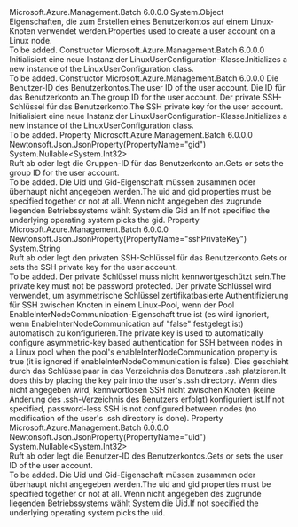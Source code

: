 <Type Name="LinuxUserConfiguration" FullName="Microsoft.Azure.Management.Batch.Models.LinuxUserConfiguration">
  <TypeSignature Language="C#" Value="public class LinuxUserConfiguration" />
  <TypeSignature Language="ILAsm" Value=".class public auto ansi beforefieldinit LinuxUserConfiguration extends System.Object" />
  <TypeSignature Language="DocId" Value="T:Microsoft.Azure.Management.Batch.Models.LinuxUserConfiguration" />
  <TypeSignature Language="VB.NET" Value="Public Class LinuxUserConfiguration" />
  <TypeSignature Language="F#" Value="type LinuxUserConfiguration = class" />
  <AssemblyInfo>
    <AssemblyName>Microsoft.Azure.Management.Batch</AssemblyName>
    <AssemblyVersion>6.0.0.0</AssemblyVersion>
  </AssemblyInfo>
  <Base>
    <BaseTypeName>System.Object</BaseTypeName>
  </Base>
  <Interfaces />
  <Docs>
    <summary>
            <span data-ttu-id="422dc-101">Eigenschaften, die zum Erstellen eines Benutzerkontos auf einem Linux-Knoten verwendet werden.</span><span class="sxs-lookup"><span data-stu-id="422dc-101">Properties used to create a user account on a Linux node.</span></span>
            </summary>
    <remarks>To be added.</remarks>
  </Docs>
  <Members>
    <Member MemberName=".ctor">
      <MemberSignature Language="C#" Value="public LinuxUserConfiguration ();" />
      <MemberSignature Language="ILAsm" Value=".method public hidebysig specialname rtspecialname instance void .ctor() cil managed" />
      <MemberSignature Language="DocId" Value="M:Microsoft.Azure.Management.Batch.Models.LinuxUserConfiguration.#ctor" />
      <MemberSignature Language="VB.NET" Value="Public Sub New ()" />
      <MemberType>Constructor</MemberType>
      <AssemblyInfo>
        <AssemblyName>Microsoft.Azure.Management.Batch</AssemblyName>
        <AssemblyVersion>6.0.0.0</AssemblyVersion>
      </AssemblyInfo>
      <Parameters />
      <Docs>
        <summary>
            <span data-ttu-id="422dc-102">Initialisiert eine neue Instanz der LinuxUserConfiguration-Klasse.</span><span class="sxs-lookup"><span data-stu-id="422dc-102">Initializes a new instance of the LinuxUserConfiguration class.</span></span>
            </summary>
        <remarks>To be added.</remarks>
      </Docs>
    </Member>
    <Member MemberName=".ctor">
      <MemberSignature Language="C#" Value="public LinuxUserConfiguration (Nullable&lt;int&gt; uid = null, Nullable&lt;int&gt; gid = null, string sshPrivateKey = null);" />
      <MemberSignature Language="ILAsm" Value=".method public hidebysig specialname rtspecialname instance void .ctor(valuetype System.Nullable`1&lt;int32&gt; uid, valuetype System.Nullable`1&lt;int32&gt; gid, string sshPrivateKey) cil managed" />
      <MemberSignature Language="DocId" Value="M:Microsoft.Azure.Management.Batch.Models.LinuxUserConfiguration.#ctor(System.Nullable{System.Int32},System.Nullable{System.Int32},System.String)" />
      <MemberSignature Language="VB.NET" Value="Public Sub New (Optional uid As Nullable(Of Integer) = null, Optional gid As Nullable(Of Integer) = null, Optional sshPrivateKey As String = null)" />
      <MemberSignature Language="F#" Value="new Microsoft.Azure.Management.Batch.Models.LinuxUserConfiguration : Nullable&lt;int&gt; * Nullable&lt;int&gt; * string -&gt; Microsoft.Azure.Management.Batch.Models.LinuxUserConfiguration" Usage="new Microsoft.Azure.Management.Batch.Models.LinuxUserConfiguration (uid, gid, sshPrivateKey)" />
      <MemberType>Constructor</MemberType>
      <AssemblyInfo>
        <AssemblyName>Microsoft.Azure.Management.Batch</AssemblyName>
        <AssemblyVersion>6.0.0.0</AssemblyVersion>
      </AssemblyInfo>
      <Parameters>
        <Parameter Name="uid" Type="System.Nullable&lt;System.Int32&gt;" />
        <Parameter Name="gid" Type="System.Nullable&lt;System.Int32&gt;" />
        <Parameter Name="sshPrivateKey" Type="System.String" />
      </Parameters>
      <Docs>
        <param name="uid"><span data-ttu-id="422dc-103">Die Benutzer-ID des Benutzerkontos.</span><span class="sxs-lookup"><span data-stu-id="422dc-103">The user ID of the user account.</span></span></param>
        <param name="gid"><span data-ttu-id="422dc-104">Die ID für das Benutzerkonto an.</span><span class="sxs-lookup"><span data-stu-id="422dc-104">The group ID for the user account.</span></span></param>
        <param name="sshPrivateKey"><span data-ttu-id="422dc-105">Der private SSH-Schlüssel für das Benutzerkonto.</span><span class="sxs-lookup"><span data-stu-id="422dc-105">The SSH private key for the user account.</span></span></param>
        <summary>
            <span data-ttu-id="422dc-106">Initialisiert eine neue Instanz der LinuxUserConfiguration-Klasse.</span><span class="sxs-lookup"><span data-stu-id="422dc-106">Initializes a new instance of the LinuxUserConfiguration class.</span></span>
            </summary>
        <remarks>To be added.</remarks>
      </Docs>
    </Member>
    <Member MemberName="Gid">
      <MemberSignature Language="C#" Value="public Nullable&lt;int&gt; Gid { get; set; }" />
      <MemberSignature Language="ILAsm" Value=".property instance valuetype System.Nullable`1&lt;int32&gt; Gid" />
      <MemberSignature Language="DocId" Value="P:Microsoft.Azure.Management.Batch.Models.LinuxUserConfiguration.Gid" />
      <MemberSignature Language="VB.NET" Value="Public Property Gid As Nullable(Of Integer)" />
      <MemberSignature Language="F#" Value="member this.Gid : Nullable&lt;int&gt; with get, set" Usage="Microsoft.Azure.Management.Batch.Models.LinuxUserConfiguration.Gid" />
      <MemberType>Property</MemberType>
      <AssemblyInfo>
        <AssemblyName>Microsoft.Azure.Management.Batch</AssemblyName>
        <AssemblyVersion>6.0.0.0</AssemblyVersion>
      </AssemblyInfo>
      <Attributes>
        <Attribute>
          <AttributeName>Newtonsoft.Json.JsonProperty(PropertyName="gid")</AttributeName>
        </Attribute>
      </Attributes>
      <ReturnValue>
        <ReturnType>System.Nullable&lt;System.Int32&gt;</ReturnType>
      </ReturnValue>
      <Docs>
        <summary>
            <span data-ttu-id="422dc-107">Ruft ab oder legt die Gruppen-ID für das Benutzerkonto an.</span><span class="sxs-lookup"><span data-stu-id="422dc-107">Gets or sets the group ID for the user account.</span></span>
            </summary>
        <value>To be added.</value>
        <remarks>
            <span data-ttu-id="422dc-108">Die Uid und Gid-Eigenschaft müssen zusammen oder überhaupt nicht angegeben werden.</span><span class="sxs-lookup"><span data-stu-id="422dc-108">The uid and gid properties must be specified together or not at all.</span></span> <span data-ttu-id="422dc-109">Wenn nicht angegeben des zugrunde liegenden Betriebssystems wählt System die Gid an.</span><span class="sxs-lookup"><span data-stu-id="422dc-109">If not specified the underlying operating system picks the gid.</span></span>
            </remarks>
      </Docs>
    </Member>
    <Member MemberName="SshPrivateKey">
      <MemberSignature Language="C#" Value="public string SshPrivateKey { get; set; }" />
      <MemberSignature Language="ILAsm" Value=".property instance string SshPrivateKey" />
      <MemberSignature Language="DocId" Value="P:Microsoft.Azure.Management.Batch.Models.LinuxUserConfiguration.SshPrivateKey" />
      <MemberSignature Language="VB.NET" Value="Public Property SshPrivateKey As String" />
      <MemberSignature Language="F#" Value="member this.SshPrivateKey : string with get, set" Usage="Microsoft.Azure.Management.Batch.Models.LinuxUserConfiguration.SshPrivateKey" />
      <MemberType>Property</MemberType>
      <AssemblyInfo>
        <AssemblyName>Microsoft.Azure.Management.Batch</AssemblyName>
        <AssemblyVersion>6.0.0.0</AssemblyVersion>
      </AssemblyInfo>
      <Attributes>
        <Attribute>
          <AttributeName>Newtonsoft.Json.JsonProperty(PropertyName="sshPrivateKey")</AttributeName>
        </Attribute>
      </Attributes>
      <ReturnValue>
        <ReturnType>System.String</ReturnType>
      </ReturnValue>
      <Docs>
        <summary>
            <span data-ttu-id="422dc-110">Ruft ab oder legt den privaten SSH-Schlüssel für das Benutzerkonto.</span><span class="sxs-lookup"><span data-stu-id="422dc-110">Gets or sets the SSH private key for the user account.</span></span>
            </summary>
        <value>To be added.</value>
        <remarks>
            <span data-ttu-id="422dc-111">Der private Schlüssel muss nicht kennwortgeschützt sein.</span><span class="sxs-lookup"><span data-stu-id="422dc-111">The private key must not be password protected.</span></span> <span data-ttu-id="422dc-112">Der private Schlüssel wird verwendet, um asymmetrische Schlüssel zertifikatbasierte Authentifizierung für SSH zwischen Knoten in einem Linux-Pool, wenn der Pool EnableInterNodeCommunication-Eigenschaft true ist (es wird ignoriert, wenn EnableInterNodeCommunication auf "false" festgelegt ist) automatisch zu konfigurieren.</span><span class="sxs-lookup"><span data-stu-id="422dc-112">The private key is used to automatically configure asymmetric-key based authentication for SSH between nodes in a Linux pool when the pool's enableInterNodeCommunication property is true (it is ignored if enableInterNodeCommunication is false).</span></span> <span data-ttu-id="422dc-113">Dies geschieht durch das Schlüsselpaar in das Verzeichnis des Benutzers .ssh platzieren.</span><span class="sxs-lookup"><span data-stu-id="422dc-113">It does this by placing the key pair into the user's .ssh directory.</span></span> <span data-ttu-id="422dc-114">Wenn dies nicht angegeben wird, kennwortlosen SSH nicht zwischen Knoten (keine Änderung des .ssh-Verzeichnis des Benutzers erfolgt) konfiguriert ist.</span><span class="sxs-lookup"><span data-stu-id="422dc-114">If not specified, password-less SSH is not configured between nodes (no modification of the user's .ssh directory is done).</span></span>
            </remarks>
      </Docs>
    </Member>
    <Member MemberName="Uid">
      <MemberSignature Language="C#" Value="public Nullable&lt;int&gt; Uid { get; set; }" />
      <MemberSignature Language="ILAsm" Value=".property instance valuetype System.Nullable`1&lt;int32&gt; Uid" />
      <MemberSignature Language="DocId" Value="P:Microsoft.Azure.Management.Batch.Models.LinuxUserConfiguration.Uid" />
      <MemberSignature Language="VB.NET" Value="Public Property Uid As Nullable(Of Integer)" />
      <MemberSignature Language="F#" Value="member this.Uid : Nullable&lt;int&gt; with get, set" Usage="Microsoft.Azure.Management.Batch.Models.LinuxUserConfiguration.Uid" />
      <MemberType>Property</MemberType>
      <AssemblyInfo>
        <AssemblyName>Microsoft.Azure.Management.Batch</AssemblyName>
        <AssemblyVersion>6.0.0.0</AssemblyVersion>
      </AssemblyInfo>
      <Attributes>
        <Attribute>
          <AttributeName>Newtonsoft.Json.JsonProperty(PropertyName="uid")</AttributeName>
        </Attribute>
      </Attributes>
      <ReturnValue>
        <ReturnType>System.Nullable&lt;System.Int32&gt;</ReturnType>
      </ReturnValue>
      <Docs>
        <summary>
            <span data-ttu-id="422dc-115">Ruft ab oder legt die Benutzer-ID des Benutzerkontos.</span><span class="sxs-lookup"><span data-stu-id="422dc-115">Gets or sets the user ID of the user account.</span></span>
            </summary>
        <value>To be added.</value>
        <remarks>
            <span data-ttu-id="422dc-116">Die Uid und Gid-Eigenschaft müssen zusammen oder überhaupt nicht angegeben werden.</span><span class="sxs-lookup"><span data-stu-id="422dc-116">The uid and gid properties must be specified together or not at all.</span></span> <span data-ttu-id="422dc-117">Wenn nicht angegeben des zugrunde liegenden Betriebssystems wählt System die Uid.</span><span class="sxs-lookup"><span data-stu-id="422dc-117">If not specified the underlying operating system picks the uid.</span></span>
            </remarks>
      </Docs>
    </Member>
  </Members>
</Type>